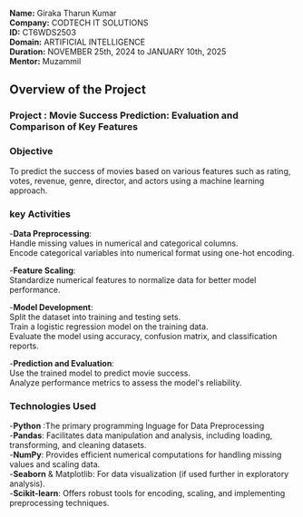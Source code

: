 **Name:** Giraka Tharun Kumar <br>
**Company:** CODTECH IT SOLUTIONS<br>
**ID:** CT6WDS2503<br>
**Domain:** ARTIFICIAL INTELLIGENCE<br>
**Duration:**  NOVEMBER 25th, 2024 to JANUARY 10th, 2025 <br>
**Mentor:** Muzammil<br>

## Overview of the Project

### Project : Movie Success Prediction: Evaluation and Comparison of Key Features

### Objective 
To predict the success of movies based on various features such as rating, votes, revenue, genre, director, and actors using a machine learning approach.


### key Activities
-**Data Preprocessing**:
<br>
Handle missing values in numerical and categorical columns.<br>
Encode categorical variables into numerical format using one-hot encoding.<br>

-**Feature Scaling**:<br>
Standardize numerical features to normalize data for better model performance.<br>

-**Model Development**:
<br>
Split the dataset into training and testing sets.<br>
Train a logistic regression model on the training data.<br>
Evaluate the model using accuracy, confusion matrix, and classification reports.<br>

-**Prediction and Evaluation**:
<br>
Use the trained model to predict movie success.<br>
Analyze performance metrics to assess the model's reliability.<br>

### Technologies Used
-**Python** :The primary programming lnguage for Data Preprocessing <br>
-**Pandas**: Facilitates data manipulation and analysis, including loading, transforming, and cleaning datasets.<br>
-**NumPy**: Provides efficient numerical computations for handling missing values and scaling data.<br>
-**Seaborn** & Matplotlib: For data visualization (if used further in exploratory analysis).<br>
-**Scikit-learn**: Offers robust tools for encoding, scaling, and implementing preprocessing techniques.<br>





